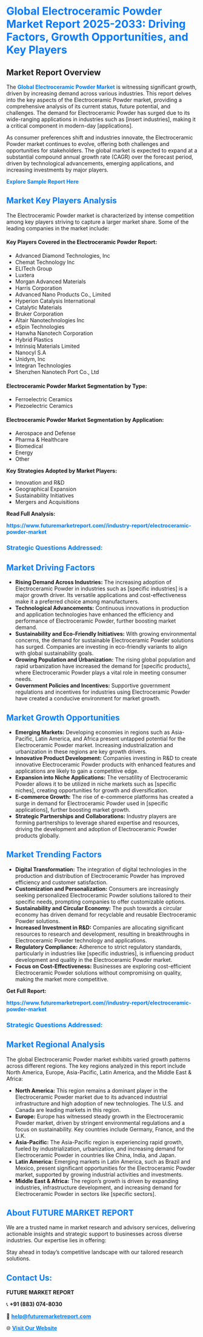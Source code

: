 <h1 style="color: #007BFF;">Global Electroceramic Powder Market Report 2025-2033: Driving Factors, Growth Opportunities, and Key Players</h1>

<section id="overview">
<h2>Market Report Overview</h2>
<p>The <a href="https://www.futuremarketreport.com//industry-report/electroceramic-powder-market" style="color: #007BFF; text-decoration: none;"><strong>Global Electroceramic Powder Market</strong></a> is witnessing significant growth, driven by increasing demand across various industries. This report delves into the key aspects of the Electroceramic Powder market, providing a comprehensive analysis of its current status, future potential, and challenges. The demand for Electroceramic Powder has surged due to its wide-ranging applications in industries such as [insert industries], making it a critical component in modern-day [applications].</p>
<p>As consumer preferences shift and industries innovate, the Electroceramic Powder market continues to evolve, offering both challenges and opportunities for stakeholders. The global market is expected to expand at a substantial compound annual growth rate (CAGR) over the forecast period, driven by technological advancements, emerging applications, and increasing investments by major players.</p>
</section>

<section id="overview">
<p><a href="https://www.futuremarketreport.com//request-sample/reportId=87471" style="color: #007BFF; text-decoration: none;"><strong>Explore Sample Report Here</strong></a></p>
</section>

<section id="key-players">
<h2 style="color: #007BFF;">Market Key Players Analysis</h2>
<p>The Electroceramic Powder market is characterized by intense competition among key players striving to capture a larger market share. Some of the leading companies in the market include:</p>
<h4>Key Players Covered in the Electroceramic Powder Report:</h4>
<ul><li>Advanced Diamond Technologies, Inc</li><li>Chemat Technology Inc</li><li>ELITech Group</li><li>Luxtera</li><li>Morgan Advanced Materials</li><li>Harris Corporation</li><li>Advanced Nano Products Co., Limited</li><li>Hyperion Catalysis International</li><li>Catalytic Materials</li><li>Bruker Corporation</li><li>Altair Nanotechnologies Inc</li><li>eSpin Technologies</li><li>Hanwha Nanotech Corporation</li><li>Hybrid Plastics</li><li>Intrinsiq Materials Limited</li><li>Nanocyl S.A</li><li>Unidym, Inc</li><li>Integran Technologies</li><li>Shenzhen Nanotech Port Co., Ltd</li></ul>
<h4>Electroceramic Powder Market Segmentation by Type:</h4>
<ul><li>Ferroelectric Ceramics</li><li>Piezoelectric Ceramics</li></ul>

<h4>Electroceramic Powder Market Segmentation by Application:</h4>
<ul><li>Aerospace and Defense</li><li>Pharma &amp; Healthcare</li><li>Biomedical</li><li>Energy</li><li>Other</li></ul>
<p><strong>Key Strategies Adopted by Market Players:</strong></p>
<ul>
<li>Innovation and R&D</li>
<li>Geographical Expansion</li>
<li>Sustainability Initiatives</li>
<li>Mergers and Acquisitions</li>
</ul>
</section>

<section>
<p><strong>Read Full Analysis: </strong></p><a href="https://www.futuremarketreport.com//industry-report/electroceramic-powder-market" style="color: #007BFF; text-decoration: none;"><strong>https://www.futuremarketreport.com//industry-report/electroceramic-powder-market</strong></a>
<h3 style="color: #007BFF;">Strategic Questions Addressed:</h3>
</section>

<section id="driving-factors">
<h2 style="color: #007BFF;">Market Driving Factors</h2>
<ul>
<li><strong>Rising Demand Across Industries:</strong> The increasing adoption of Electroceramic Powder in industries such as [specific industries] is a major growth driver. Its versatile applications and cost-effectiveness make it a preferred choice among manufacturers.</li>
<li><strong>Technological Advancements:</strong> Continuous innovations in production and application technologies have enhanced the efficiency and performance of Electroceramic Powder, further boosting market demand.</li>
<li><strong>Sustainability and Eco-Friendly Initiatives:</strong> With growing environmental concerns, the demand for sustainable Electroceramic Powder solutions has surged. Companies are investing in eco-friendly variants to align with global sustainability goals.</li>
<li><strong>Growing Population and Urbanization:</strong> The rising global population and rapid urbanization have increased the demand for [specific products], where Electroceramic Powder plays a vital role in meeting consumer needs.</li>
<li><strong>Government Policies and Incentives:</strong> Supportive government regulations and incentives for industries using Electroceramic Powder have created a conducive environment for market growth.</li>
</ul>
</section>

<section id="growth-opportunities">
<h2 style="color: #007BFF;">Market Growth Opportunities</h2>
<ul>
<li><strong>Emerging Markets:</strong> Developing economies in regions such as Asia-Pacific, Latin America, and Africa present untapped potential for the Electroceramic Powder market. Increasing industrialization and urbanization in these regions are key growth drivers.</li>
<li><strong>Innovative Product Development:</strong> Companies investing in R&D to create innovative Electroceramic Powder products with enhanced features and applications are likely to gain a competitive edge.</li>
<li><strong>Expansion into Niche Applications:</strong> The versatility of Electroceramic Powder allows it to be utilized in niche markets such as [specific niches], creating opportunities for growth and diversification.</li>
<li><strong>E-commerce Growth:</strong> The rise of e-commerce platforms has created a surge in demand for Electroceramic Powder used in [specific applications], further boosting market growth.</li>
<li><strong>Strategic Partnerships and Collaborations:</strong> Industry players are forming partnerships to leverage shared expertise and resources, driving the development and adoption of Electroceramic Powder products globally.</li>
</ul>
</section>

<section id="trending-factors">
<h2 style="color: #007BFF;">Market Trending Factors</h2>
<ul>
<li><strong>Digital Transformation:</strong> The integration of digital technologies in the production and distribution of Electroceramic Powder has improved efficiency and customer satisfaction.</li>
<li><strong>Customization and Personalization:</strong> Consumers are increasingly seeking personalized Electroceramic Powder solutions tailored to their specific needs, prompting companies to offer customizable options.</li>
<li><strong>Sustainability and Circular Economy:</strong> The push towards a circular economy has driven demand for recyclable and reusable Electroceramic Powder solutions.</li>
<li><strong>Increased Investment in R&D:</strong> Companies are allocating significant resources to research and development, resulting in breakthroughs in Electroceramic Powder technology and applications.</li>
<li><strong>Regulatory Compliance:</strong> Adherence to strict regulatory standards, particularly in industries like [specific industries], is influencing product development and quality in the Electroceramic Powder market.</li>
<li><strong>Focus on Cost-Effectiveness:</strong> Businesses are exploring cost-efficient Electroceramic Powder solutions without compromising on quality, making the market more competitive.</li>
</ul>
</section>

<section>
<p><strong>Get Full Report: </strong></p><a href="https://www.futuremarketreport.com//industry-report/electroceramic-powder-market" style="color: #007BFF; text-decoration: none;"><strong>https://www.futuremarketreport.com//industry-report/electroceramic-powder-market</strong></a>
<h3 style="color: #007BFF;">Strategic Questions Addressed:</h3>
</section>


<section id="regional-analysis">
<h2 style="color: #007BFF;">Market Regional Analysis</h2>
<p>The global Electroceramic Powder market exhibits varied growth patterns across different regions. The key regions analyzed in this report include North America, Europe, Asia-Pacific, Latin America, and the Middle East & Africa:</p>
<ul>
<li><strong>North America:</strong> This region remains a dominant player in the Electroceramic Powder market due to its advanced industrial infrastructure and high adoption of new technologies. The U.S. and Canada are leading markets in this region.</li>
<li><strong>Europe:</strong> Europe has witnessed steady growth in the Electroceramic Powder market, driven by stringent environmental regulations and a focus on sustainability. Key countries include Germany, France, and the U.K.</li>
<li><strong>Asia-Pacific:</strong> The Asia-Pacific region is experiencing rapid growth, fueled by industrialization, urbanization, and increasing demand for Electroceramic Powder in countries like China, India, and Japan.</li>
<li><strong>Latin America:</strong> Emerging markets in Latin America, such as Brazil and Mexico, present significant opportunities for the Electroceramic Powder market, supported by growing industrial activities and investments.</li>
<li><strong>Middle East & Africa:</strong> The region’s growth is driven by expanding industries, infrastructure development, and increasing demand for Electroceramic Powder in sectors like [specific sectors].</li>
</ul>
</section>

<footer>
<h2 style="color: #007BFF;">About FUTURE MARKET REPORT</h2>
<p>We are a trusted name in market research and advisory services, delivering actionable insights and strategic support to businesses across diverse industries. Our expertise lies in offering:</p>

<p>Stay ahead in today’s competitive landscape with our tailored research solutions.</p>

<h2 style="color: #007BFF;">Contact Us:</h2>
<p><strong>FUTURE MARKET REPORT</strong></p>
<p>📞 <strong>+91 (883) 074-8030</strong></p>
<p>📧 <strong><a href="mailto:help@futuremarketreport.com" style="color: #007BFF;">help@futuremarketreport.com</a></strong></p>
<p>🌐 <strong><a href="https://www.futuremarketreport.com/" style="color: #007BFF;">Visit Our Website</a></strong></p>
</footer>
